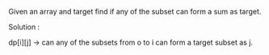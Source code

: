 Given an array and target find if any of the subset can form a sum as target.


Solution :

dp[i][j] -> can any of the subsets from o to i can form a target subset as j.
